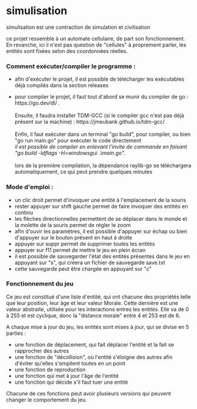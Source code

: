 # simulisation
simulisation est une contraction de simulation et civilisation

ce projet ressemble à un automate cellulaire, de part son fonctionnement. En revanche, ici il n'est pas question de "cellules" à proprement parler, les entités sont fixées selon des coordonnées réelles.




### Comment exécuter/compiler le programme : 

- afin d'exécuter le projet, il est possible de télécharger les exécutables déjà compilés dans la section releases

- <p>pour compiler le projet, il faut tout d'abord se munir du compiler de go : https://go.dev/dl/ .<br/><br/>Ensuite, il faudra installer TDM-GCC (si le compiler gcc n'est pas déjà présent sur la machine) : https://jmeubank.github.io/tdm-gcc/ <br/><br/>Enfin, il faut exécuter dans un terminal "go build", pour compiler, ou bien "go run main.go" pour exécuter le code directement<br/><i>il est possible de compiler en enlevant l'invite de commande en faisant "go build -ldflags -H=windowsgui .\main.go".</i><br/><br/>lors de la première compilation, la dépendance raylib-go se téléchargera automatiquement, ce qui peut prendre quelques minutes</p>

### Mode d'emploi :

- un clic droit permet d'invoquer une entité à l'emplacement de la souris
- rester appuyer sur shift gauche permet de faire invoquer des entités en continu
- les flèches directionnelles permettent de se déplacer dans le monde et la molette de la souris permet de régler le zoom
- afin d'ouvir les paramètres, il est possible d'appuyer sur échap ou bien d'appuyer sur le bouton présent en haut à droite
- appuyer sur suppr permet de supprimer toutes les entités
- appuyer sur f11 permet de mettre le jeu en plein écran
- il est possible de sauvegarder l'état des entités présentes dans le jeu en appuyant sur "s", qui créera un fichier de sauvegarde save.txt
- cette sauvegarde peut être chargée en appuyant sur "c"


### Fonctionnement du jeu

<p>
Ce jeu est constitué d'une liste d'entité, qui ont chacune des propriétés telle que leur position, leur âge et leur valeur Morale. Cette dernière est une valeur abstraite, utilisée pour les interactions entres les entités. Elle va de 0 à 255 et est cyclique, donc la "distance morale" entre 4 et 253 est de 6.<br/>
</p>

A chaque mise à  jour du jeu, les entités sont mises à jour, qui se divise en 5 parties :
- une fonction de déplacement, qui fait déplacer l'entité et la fait se rapprocher des autres
- une fonction de "décollision", où l'entité s'éloigne des autres afin d'éviter qu'elles s'empilent toutes en un point
- une fonction de reproduction
- une fonction qui met à jour l'âge de l'entité
- une fonction qui décide s'il faut tuer une entité

Chacune de ces fonctions peut avoir plusieurs versions qui peuvent changer le comportement du jeu.



